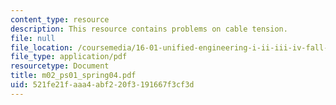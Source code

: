 ```yaml
---
content_type: resource
description: This resource contains problems on cable tension.
file: null
file_location: /coursemedia/16-01-unified-engineering-i-ii-iii-iv-fall-2005-spring-2006/521fe21faaa4abf220f3191667f3cf3d_m02_ps01_spring04.pdf
file_type: application/pdf
resourcetype: Document
title: m02_ps01_spring04.pdf
uid: 521fe21f-aaa4-abf2-20f3-191667f3cf3d
---
```

